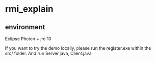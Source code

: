 # rmi_explain

## environment
Eclipse Photon + jre 10

If you want to try the demo locally, please run the register.exe within the src/ folder.
And run Server.java, Client.java
